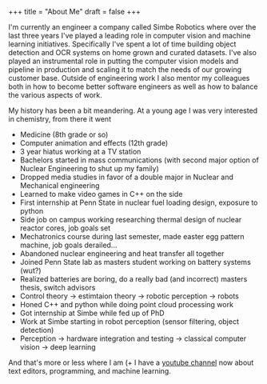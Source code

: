 +++
title = "About Me"
draft = false
+++

I'm currently an engineer a company called Simbe Robotics
where over the last three years I've played a leading role in computer vision and machine learning initiatives.
Specifically I've spent a lot of time building object detection and OCR systems on home grown and curated datasets.
I've also played an instrumental role in putting the computer vision models and pipeline in production
and scaling it to match the needs of our growing customer base. Outside of engineering work I also mentor my colleagues both in how to become better software
engineers as well as how to balance the various aspects of work.

My history has been a bit meandering. At a young age I was very interested in chemistry, from there it went

-   Medicine (8th grade or so)
-   Computer animation and effects (12th grade)
-   3 year hiatus working at a TV station
-   Bachelors started in mass communications (with second major option of Nuclear Engineering to shut up my family)
-   Dropped media studies in favor of a double major in Nuclear and Mechanical engineering
-   Learned to make video games in C++ on the side
-   First internship at Penn State in nuclear fuel loading design, exposure to python
-   Side job on campus working researching thermal design of nuclear reactor cores, job goals set
-   Mechatronics course during last semester, made easter egg pattern machine, job goals derailed...
-   Abandoned nuclear engineering and heat transfer all together
-   Joined Penn State lab as masters student working on battery systems (wut?)
-   Realized batteries are boring, do a really bad (and incorrect) masters thesis, switch advisors
-   Control theory -> estimtaion theory -> robotic perception -> robots
-   Honed C++ and python while doing point cloud processing work
-   Got internship at Simbe while fed up of PhD
-   Work at Simbe starting in robot perception (sensor filtering, object detection)
-   Perception -> hardware integration and testing -> classical computer vision -> deep learning

And that's more or less where I am (+ I have a [youtube channel](https://youtube.com/c/jack%5Fof%5Fsome) now about text editors, programming, and machine learning.

